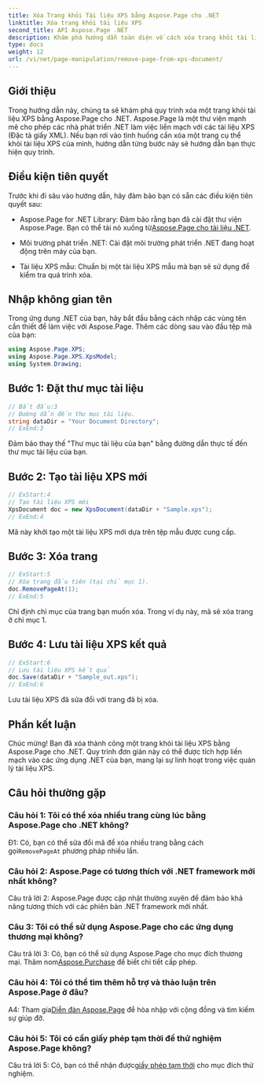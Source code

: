 ```yaml
---
title: Xóa Trang khỏi Tài liệu XPS bằng Aspose.Page cho .NET
linktitle: Xóa trang khỏi tài liệu XPS
second_title: API Aspose.Page .NET
description: Khám phá hướng dẫn toàn diện về cách xóa trang khỏi tài liệu XPS bằng Aspose.Page cho .NET. Tìm hiểu quy trình từng bước, điều kiện tiên quyết và Câu hỏi thường gặp để thao tác tài liệu liền mạch.
type: docs
weight: 12
url: /vi/net/page-manipulation/remove-page-from-xps-document/
---
```

## Giới thiệu

Trong hướng dẫn này, chúng ta sẽ khám phá quy trình xóa một trang khỏi tài liệu XPS bằng Aspose.Page cho .NET. Aspose.Page là một thư viện mạnh mẽ cho phép các nhà phát triển .NET làm việc liền mạch với các tài liệu XPS (Đặc tả giấy XML). Nếu bạn rơi vào tình huống cần xóa một trang cụ thể khỏi tài liệu XPS của mình, hướng dẫn từng bước này sẽ hướng dẫn bạn thực hiện quy trình.

## Điều kiện tiên quyết

Trước khi đi sâu vào hướng dẫn, hãy đảm bảo bạn có sẵn các điều kiện tiên quyết sau:

-  Aspose.Page for .NET Library: Đảm bảo rằng bạn đã cài đặt thư viện Aspose.Page. Bạn có thể tải nó xuống từ[Aspose.Page cho tài liệu .NET](https://reference.aspose.com/page/net/).

- Môi trường phát triển .NET: Cài đặt môi trường phát triển .NET đang hoạt động trên máy của bạn.

- Tài liệu XPS mẫu: Chuẩn bị một tài liệu XPS mẫu mà bạn sẽ sử dụng để kiểm tra quá trình xóa.

## Nhập không gian tên

Trong ứng dụng .NET của bạn, hãy bắt đầu bằng cách nhập các vùng tên cần thiết để làm việc với Aspose.Page. Thêm các dòng sau vào đầu tệp mã của bạn:

```csharp
using Aspose.Page.XPS;
using Aspose.Page.XPS.XpsModel;
using System.Drawing;
```

## Bước 1: Đặt thư mục tài liệu

```csharp
// Bắt đầu:3
// Đường dẫn đến thư mục tài liệu.
string dataDir = "Your Document Directory";
// ExEnd:3
```

Đảm bảo thay thế "Thư mục tài liệu của bạn" bằng đường dẫn thực tế đến thư mục tài liệu của bạn.

## Bước 2: Tạo tài liệu XPS mới

```csharp
// ExStart:4
// Tạo tài liệu XPS mới
XpsDocument doc = new XpsDocument(dataDir + "Sample.xps");
// ExEnd:4
```

Mã này khởi tạo một tài liệu XPS mới dựa trên tệp mẫu được cung cấp.

## Bước 3: Xóa trang

```csharp
// ExStart:5
// Xóa trang đầu tiên (tại chỉ mục 1).
doc.RemovePageAt(1);
// ExEnd:5
```

Chỉ định chỉ mục của trang bạn muốn xóa. Trong ví dụ này, mã sẽ xóa trang ở chỉ mục 1.

## Bước 4: Lưu tài liệu XPS kết quả

```csharp
// ExStart:6
// Lưu tài liệu XPS kết quả
doc.Save(dataDir + "Sample_out.xps");
// ExEnd:6
```

Lưu tài liệu XPS đã sửa đổi với trang đã bị xóa.

## Phần kết luận

Chúc mừng! Bạn đã xóa thành công một trang khỏi tài liệu XPS bằng Aspose.Page cho .NET. Quy trình đơn giản này có thể được tích hợp liền mạch vào các ứng dụng .NET của bạn, mang lại sự linh hoạt trong việc quản lý tài liệu XPS.

## Câu hỏi thường gặp

### Câu hỏi 1: Tôi có thể xóa nhiều trang cùng lúc bằng Aspose.Page cho .NET không?

Đ1: Có, bạn có thể sửa đổi mã để xóa nhiều trang bằng cách gọi`RemovePageAt` phương pháp nhiều lần.

### Câu hỏi 2: Aspose.Page có tương thích với .NET framework mới nhất không?

Câu trả lời 2: Aspose.Page được cập nhật thường xuyên để đảm bảo khả năng tương thích với các phiên bản .NET framework mới nhất.

### Câu 3: Tôi có thể sử dụng Aspose.Page cho các ứng dụng thương mại không?

 Câu trả lời 3: Có, bạn có thể sử dụng Aspose.Page cho mục đích thương mại. Thăm nom[Aspose.Purchase](https://purchase.aspose.com/buy) để biết chi tiết cấp phép.

### Câu hỏi 4: Tôi có thể tìm thêm hỗ trợ và thảo luận trên Aspose.Page ở đâu?

 A4: Tham gia[Diễn đàn Aspose.Page](https://forum.aspose.com/c/page/39) để hòa nhập với cộng đồng và tìm kiếm sự giúp đỡ.

### Câu hỏi 5: Tôi có cần giấy phép tạm thời để thử nghiệm Aspose.Page không?

 Câu trả lời 5: Có, bạn có thể nhận được[giấy phép tạm thời](https://purchase.aspose.com/temporary-license/) cho mục đích thử nghiệm.